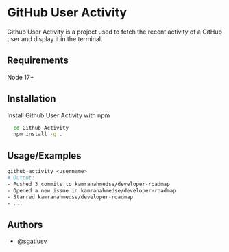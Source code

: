 
# GitHub User Activity

Github User Activity is a project used to fetch the recent activity of a GitHub user and display it in the terminal.


## Requirements

Node 17+
## Installation

Install Github User Activity with npm

```bash
  cd Github Activity
  npm install -g .
```

## Usage/Examples

```bash
github-activity <username>
# Output:
- Pushed 3 commits to kamranahmedse/developer-roadmap
- Opened a new issue in kamranahmedse/developer-roadmap
- Starred kamranahmedse/developer-roadmap
- ...
```


## Authors

- [@sgatiusv](https://www.github.com/sgatius)

